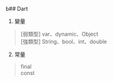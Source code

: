 b## Dart
1. 變量
> [弱類型] var、dynamic、Object </br>
>[強類型] String、bool、int、double
2. 常量
> final </br>
>const
